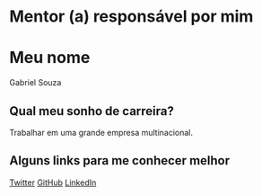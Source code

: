 # Mentor (a) responsável por mim

# Meu nome
Gabriel Souza

## Qual meu sonho de carreira?
Trabalhar em uma grande empresa multinacional.

## Alguns links para me conhecer melhor
[Twitter](https://twitter.com/gabriels0uzaa)
[GitHub](https://gitbub.com/gabrielsouzaa)
[LinkedIn](https://br.linkedin.com/in/gabriel-souza-48735b82)
